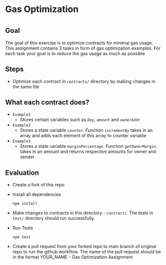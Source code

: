 # Gas Optimization
#
## Goal

The goal of this exercise is to optimize contracts for minimal gas usage. This assignment contains 3 tasks in form of gas optimization examples. For each task your goal is to reduce the gas usage as much as possible

## Steps

- Optimize each contract in `contracts/` directory by making changes in the same file

## What each contract does?

- `Example1`
    - Stores certain variables such as `day`, `amount` and `ownerAddr`
- `Example2`
    - Stores a state variable `counter`. Function `incrementBy` takes in an array and adds each element of this array to counter variable
- `Example3`
    - Stores a state variable `marginPercentage`. Function `getOwnerMargin` takes in an amount and returns respective amounts for owner and sender

## Evaluation

-   Create a fork of this repo

-   Install all dependencies
    ```
    npm install
    ```
-   Make changes to contracts in this directory - `contract/`. The tests in `test/` directory should run successfully.

-   Run Tests
    ```
    npm test
    ```
-   Create a pull request from your forked repo to main branch of original repo to run the github workflow. The name of the pull request should be in the format YOUR_NAME - Gas Optimization Assignment
